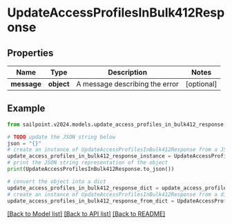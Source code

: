 # UpdateAccessProfilesInBulk412Response


## Properties

Name | Type | Description | Notes
------------ | ------------- | ------------- | -------------
**message** | **object** | A message describing the error | [optional] 

## Example

```python
from sailpoint.v2024.models.update_access_profiles_in_bulk412_response import UpdateAccessProfilesInBulk412Response

# TODO update the JSON string below
json = "{}"
# create an instance of UpdateAccessProfilesInBulk412Response from a JSON string
update_access_profiles_in_bulk412_response_instance = UpdateAccessProfilesInBulk412Response.from_json(json)
# print the JSON string representation of the object
print(UpdateAccessProfilesInBulk412Response.to_json())

# convert the object into a dict
update_access_profiles_in_bulk412_response_dict = update_access_profiles_in_bulk412_response_instance.to_dict()
# create an instance of UpdateAccessProfilesInBulk412Response from a dict
update_access_profiles_in_bulk412_response_from_dict = UpdateAccessProfilesInBulk412Response.from_dict(update_access_profiles_in_bulk412_response_dict)
```
[[Back to Model list]](../README.md#documentation-for-models) [[Back to API list]](../README.md#documentation-for-api-endpoints) [[Back to README]](../README.md)


